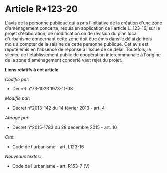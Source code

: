 # Article R*123-20

L'avis de la personne publique qui a pris l'initiative de la création d'une zone d'aménagement concerté, requis en
application de l'article L. 123-16, sur le projet d'élaboration, de modification ou de révision du plan local d'urbanisme
concernant cette zone doit être émis dans le délai de trois mois à compter de la saisine de cette personne publique. Cet avis
est réputé émis en l'absence de réponse à l'issue de ce délai. Toutefois, le silence de l'établissement public de coopération
intercommunale à l'origine de la zone d'aménagement concerté vaut rejet du projet.

**Liens relatifs à cet article**

_Codifié par_:

  - Décret n°73-1023 1973-11-08

_Modifié par_:

  - Décret n°2013-142 du 14 février 2013 - art. 4

_Abrogé par_:

  - Décret n°2015-1783 du 28 décembre 2015 - art. 10

_Cite_:

  - Code de l'urbanisme - art. L123-16

_Nouveaux textes_:

  - Code de l'urbanisme - art. R153-7 (V)
